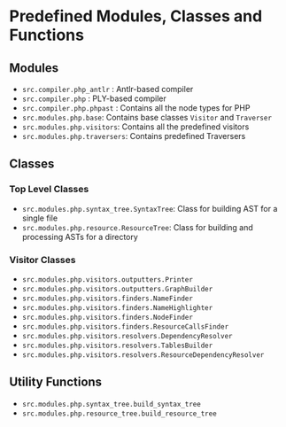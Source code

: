 # Predefined Modules, Classes and Functions

## Modules
- `src.compiler.php_antlr` : Antlr-based compiler
- `src.compiler.php` : PLY-based compiler
- `src.compiler.php.phpast` : Contains all the node types for PHP
- `src.modules.php.base`: Contains base classes `Visitor` and `Traverser`
- `src.modules.php.visitors`: Contains all the predefined visitors
- `src.modules.php.traversers`: Contains predefined Traversers

## Classes

### Top Level Classes
- `src.modules.php.syntax_tree.SyntaxTree`: Class for building AST for a single file
- `src.modules.php.resource.ResourceTree`: Class for building and processing ASTs for a directory 

### Visitor Classes
- `src.modules.php.visitors.outputters.Printer`
- `src.modules.php.visitors.outputters.GraphBuilder`
- `src.modules.php.visitors.finders.NameFinder`
- `src.modules.php.visitors.finders.NameHighlighter`
- `src.modules.php.visitors.finders.NodeFinder`
- `src.modules.php.visitors.finders.ResourceCallsFinder`
- `src.modules.php.visitors.resolvers.DependencyResolver`
- `src.modules.php.visitors.resolvers.TablesBuilder`
- `src.modules.php.visitors.resolvers.ResourceDependencyResolver`

## Utility Functions

- `src.modules.php.syntax_tree.build_syntax_tree`
- `src.modules.php.resource_tree.build_resource_tree`
